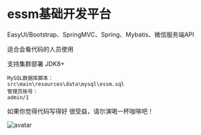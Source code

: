 # essm基础开发平台

EasyUI/Bootstrap、SpringMVC、Spring、Mybatis、微信服务端API

适合会看代码的人员使用

支持集群部署 JDK8+

    MySQL数据库脚本：
    src\main\resources\data\mysql\essm.sql 
    管理员账号：
    admin/1
    

如果你觉得代码写得好 很受益，请尔演喝一杯咖啡吧！

![avatar](https://github.com/eryanwcp/essm/blob/master/doc/pay.jpg?raw=true)

